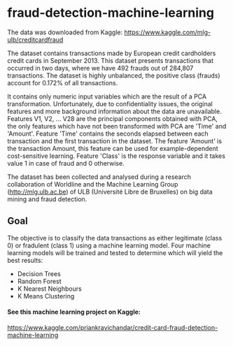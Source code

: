 # fraud-detection-machine-learning

The data was downloaded from Kaggle: https://www.kaggle.com/mlg-ulb/creditcardfraud

The dataset contains transactions made by European credit cardholders credit cards in September 2013. This dataset presents transactions that occurred in two days, where we have 492 frauds out of 284,807 transactions. The dataset is highly unbalanced, the positive class (frauds) account for 0.172% of all transactions.

It contains only numeric input variables which are the result of a PCA transformation. Unfortunately, due to confidentiality issues, the original features and more background information about the data are unavailable. Features V1, V2, … V28 are the principal components obtained with PCA, the only features which have not been transformed with PCA are 'Time' and 'Amount'. Feature 'Time' contains the seconds elapsed between each transaction and the first transaction in the dataset. The feature 'Amount' is the transaction Amount, this feature can be used for example-dependent cost-sensitive learning. Feature 'Class' is the response variable and it takes value 1 in case of fraud and 0 otherwise.

The dataset has been collected and analysed during a research collaboration of Worldline and the Machine Learning Group (http://mlg.ulb.ac.be) of ULB (Université Libre de Bruxelles) on big data mining and fraud detection.

## Goal

The objective is to classify the data transactions as either legitimate (class 0) or fradulent (class 1) using a machine learning model. Four machine learning models will be trained and tested to determine which will yield the best results:

- Decision Trees
- Random Forest
- K Nearest Neighbours
- K Means Clustering

#### See this machine learning project on Kaggle:
https://www.kaggle.com/priankravichandar/credit-card-fraud-detection-machine-learning
